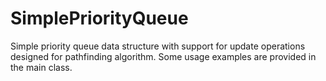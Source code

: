 # SimplePriorityQueue
Simple priority queue data structure with support for update operations designed for pathfinding algorithm.
Some usage examples are provided in the main class. 
